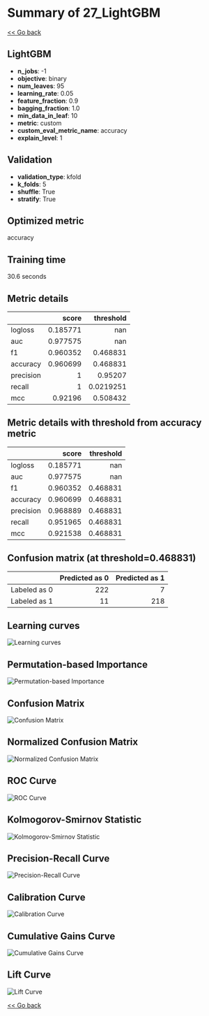 # Summary of 27_LightGBM

[<< Go back](../README.md)


## LightGBM
- **n_jobs**: -1
- **objective**: binary
- **num_leaves**: 95
- **learning_rate**: 0.05
- **feature_fraction**: 0.9
- **bagging_fraction**: 1.0
- **min_data_in_leaf**: 10
- **metric**: custom
- **custom_eval_metric_name**: accuracy
- **explain_level**: 1

## Validation
 - **validation_type**: kfold
 - **k_folds**: 5
 - **shuffle**: True
 - **stratify**: True

## Optimized metric
accuracy

## Training time

30.6 seconds

## Metric details
|           |    score |   threshold |
|:----------|---------:|------------:|
| logloss   | 0.185771 | nan         |
| auc       | 0.977575 | nan         |
| f1        | 0.960352 |   0.468831  |
| accuracy  | 0.960699 |   0.468831  |
| precision | 1        |   0.95207   |
| recall    | 1        |   0.0219251 |
| mcc       | 0.92196  |   0.508432  |


## Metric details with threshold from accuracy metric
|           |    score |   threshold |
|:----------|---------:|------------:|
| logloss   | 0.185771 |  nan        |
| auc       | 0.977575 |  nan        |
| f1        | 0.960352 |    0.468831 |
| accuracy  | 0.960699 |    0.468831 |
| precision | 0.968889 |    0.468831 |
| recall    | 0.951965 |    0.468831 |
| mcc       | 0.921538 |    0.468831 |


## Confusion matrix (at threshold=0.468831)
|              |   Predicted as 0 |   Predicted as 1 |
|:-------------|-----------------:|-----------------:|
| Labeled as 0 |              222 |                7 |
| Labeled as 1 |               11 |              218 |

## Learning curves
![Learning curves](learning_curves.png)

## Permutation-based Importance
![Permutation-based Importance](permutation_importance.png)
## Confusion Matrix

![Confusion Matrix](confusion_matrix.png)


## Normalized Confusion Matrix

![Normalized Confusion Matrix](confusion_matrix_normalized.png)


## ROC Curve

![ROC Curve](roc_curve.png)


## Kolmogorov-Smirnov Statistic

![Kolmogorov-Smirnov Statistic](ks_statistic.png)


## Precision-Recall Curve

![Precision-Recall Curve](precision_recall_curve.png)


## Calibration Curve

![Calibration Curve](calibration_curve_curve.png)


## Cumulative Gains Curve

![Cumulative Gains Curve](cumulative_gains_curve.png)


## Lift Curve

![Lift Curve](lift_curve.png)



[<< Go back](../README.md)
